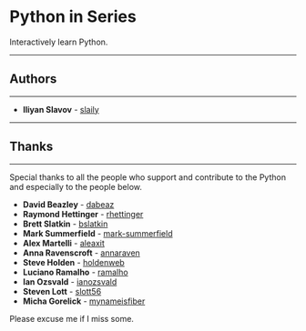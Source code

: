# Python in Series

Interactively learn Python.


******************************************************************************
## Authors
******************************************************************************

* **Iliyan Slavov** - [slaily](https://github.com/slaily)

******************************************************************************
## Thanks
******************************************************************************

Special thanks to all the people who support and contribute to the Python and especially to the people below.

* **David Beazley** - [dabeaz](https://github.com/dabeaz)
* **Raymond Hettinger** - [rhettinger](https://github.com/rhettinger)
* **Brett Slatkin** - [bslatkin](https://github.com/bslatkin)
* **Mark Summerfield** - [mark-summerfield](https://github.com/mark-summerfield)
* **Alex Martelli** - [aleaxit](https://github.com/aleaxit)
* **Anna Ravenscroft** - [annaraven](https://github.com/annaraven)
* **Steve Holden** - [holdenweb](https://github.com/holdenweb)
* **Luciano Ramalho** - [ramalho](https://github.com/ramalho)
* **Ian Ozsvald** - [ianozsvald](https://github.com/ianozsvald)
* **Steven Lott** - [slott56](https://github.com/slott56)
* **Micha Gorelick** - [mynameisfiber](https://github.com/mynameisfiber)

Please excuse me if I miss some.
